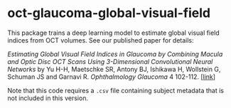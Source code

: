# oct-glaucoma-global-visual-field
This package trains a deep learning model to estimate global visual field indices from OCT volumes. See our published paper for details:

_Estimating Global Visual Field Indices in Glaucoma by Combining Macula and Optic Disc OCT Scans Using 3-Dimensional Convolutional Neural Networks_ by Yu H-H, Maetschke SR, Antony BJ, Ishikawa H, Wollstein G, Schuman JS and Garnavi R. _Ophthalmology Glaucoma_ 4 102-112. [[link](https://www.sciencedirect.com/science/article/pii/S2589419620301848)]

Note that this code requires a `.csv` file containing subject metadata that is not included in this version.
